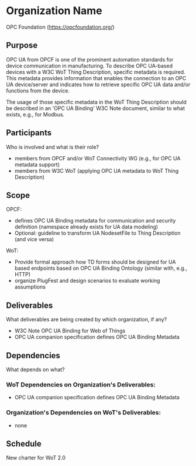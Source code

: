 # Organization Name
OPC Foundation (https://opcfoundation.org/)

## Purpose 
OPC UA from OPCF is one of the prominent automation standards for device communication in manufacturing.
To describe OPC UA-based devices with a W3C WoT Thing Description, specific metadata is required. This metadata provides 
information that enables the connection to an OPC UA device/server and indicates how to retrieve specific OPC UA data and/or 
functions from the device.

The usage of those specific metadata in the WoT Thing Description should be described in an 'OPC UA Binding' W3C Note document, 
similar to what exists, e.g., for Modbus.

## Participants
Who is involved and what is their role?
* members from OPCF and/or WoT Connectivity WG (e.g., for OPC UA metadata support) 
* members from W3C WoT (applying OPC UA metadata to WoT Thing Description)

## Scope 
OPCF: 
* defines OPC UA Binding metadata for communication and security definition (namespace already exists for UA data
modeling)
* Optional: guideline to transform UA NodesetFile to Thing Description (and vice versa)

WoT:
* Provide formal approach how TD forms should be designed for UA based endpoints
based on OPC UA Binding Ontology (similar with, e.g., HTTP)
*  organize PlugFest and design scenarios to evaluate working assumptions

## Deliverables 
What deliverables are being created by which organization, if any?
* W3C Note OPC UA Binding for Web of Things
* OPC UA companion specification defines OPC UA Binding Metadata

## Dependencies
What depends on what?
### WoT Dependencies on Organization's Deliverables: 
* OPC UA companion specification defines OPC UA Binding Metadata
### Organization's Dependencies on WoT's Deliverables: 
* none

## Schedule
New charter for WoT 2.0
